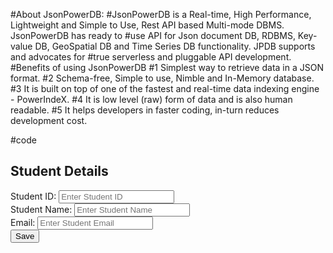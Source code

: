 #About JsonPowerDB:
#JsonPowerDB is a Real-time, High Performance, Lightweight and Simple to Use, Rest API based Multi-mode DBMS. JsonPowerDB has ready to #use API for Json document DB, RDBMS, Key-value DB, GeoSpatial DB and Time Series DB functionality. JPDB supports and advocates for #true serverless and pluggable API development.
#Benefits of using JsonPowerDB
#1 Simplest way to retrieve data in a JSON format.
#2 Schema-free, Simple to use, Nimble and In-Memory database.
#3 It is built on top of one of the fastest and real-time data indexing engine - PowerIndeX.
#4 It is low level (raw) form of data and is also human readable.
#5 It helps developers in faster coding, in-turn reduces development cost.

#code
<!DOCTYPE html>
<!--
To change this license header, choose License Headers in Project Properties.
To change this template file, choose Tools | Templates
and open the template in the editor.
-->
<html lang="en">
    <head>
        <title>manu form</title>
        <meta charset="utf-8">
        <meta name="viewport" content="width=device-width, initial-scale=1">
        <link rel="stylesheet"
              href="https://maxcdn.bootstrapcdn.com/bootstrap/3.4.1/css/bootstrap.min.css">
        <script
        src="https://ajax.googleapis.com/ajax/libs/jquery/3.5.1/jquery.min.js"></script>
        <script
        src="https://maxcdn.bootstrapcdn.com/bootstrap/3.4.1/js/bootstrap.min.js"></script>
        <script
        src="https://login2explore.com/jpdb/resources/js/0.0.3/jpdb-commons.js"></script>
    </head>
    <body>
        <div class="container">
            <h2>Student Details</h2>
            <form id="studForm" method="post">
                <div class="form-group">
                    <span><label for="studId">Student ID:</label> <label id="studIdMsg">
                        </label></span>
                    <input type="text" class="form-control" name="studId" id="studId"
                           placeholder="Enter Student ID" required>
                </div>
                <div class="form-group">
                    <label for="studName">Student Name:</label>
                    <input type="text" class="form-control" id="studName"
                           placeholder="Enter Student Name" name="studName">
                </div>
                <div class="form-group">
                    <label for="studEmail">Email:</label>
                    <input type="email" class="form-control" id="studEmail"
                           placeholder="Enter Student Email" name="studEmail">
                </div>
                <input type="button" class="btn btn-primary" id="empSave" value="Save"
                       onclick="saveStudent();">
            </form>
        </div>
        <script>
            $("#studId").focus();
            function validateAndGetFormData() {
                var studIdVar = $("#studId").val();
                if (studIdVar === "") {
                    alert("Student ID Required Value");
                    $("#studId").focus();
                    return "";
                }
                var studNameVar = $("#studName").val();
                if (studNameVar === "") {
                    alert("Student Name is Required Value");
                    $("#studName").focus();
                    return "";
                }
                var studEmailVar = $("#studEmail").val();
                if (studEmailVar === "") {
                    alert("Student Email is Required Value");
                    $("#studEmail").focus();
                    return "";
                }
                var jsonStrObj = {
                    studId: studIdVar,
                    studName: studNameVar,
                    studEmail: studEmailVar,
                }
                ;
                return JSON.stringify(jsonStrObj);
            }
            function resetForm() {
                $("#studId").val("")
                $("#studName").val("");
                $("#studEmail").val("");
                $("#studId").focus();
            }
            function saveStudent() {
                var jsonStr = validateAndGetFormData();
                if (jsonStr === "") {
                    return;
                }
                var putReqStr = createPUTRequest("90935900|-31948845230531937|90944920",
                        jsonStr, "Student", "STUD-REL");
                alert(putReqStr);
                jQuery.ajaxSetup({async: false});
                var resultObj = executeCommand(putReqStr,
                        "http://api.login2explore.com:5577", "/api/iml");
                alert(JSON.stringify(resultObj));
                jQuery.ajaxSetup({async: true});
                resetForm();
            }
        </script>
    </body>
</html>
